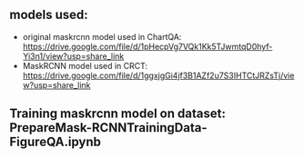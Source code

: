 ## models used:
- original maskrcnn model used in ChartQA: https://drive.google.com/file/d/1pHecpVg7VQk1Kk5TJwmtqD0hyf-Yi3n1/view?usp=share_link
- MaskRCNN model used in CRCT: https://drive.google.com/file/d/1ggxjgGi4jf3B1AZf2u7S3IHTCtJRZsTj/view?usp=share_link

## Training maskrcnn model on dataset: PrepareMask-RCNNTrainingData-FigureQA.ipynb
